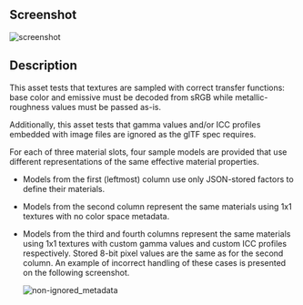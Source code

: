 ## Screenshot

![screenshot](screenshot/screenshot.png)

## Description

This asset tests that textures are sampled with correct transfer functions: base color and emissive must be decoded from sRGB while metallic-roughness values must be passed as-is.

Additionally, this asset tests that gamma values and/or ICC profiles embedded with image files are ignored as the glTF spec requires.

For each of three material slots, four sample models are provided that use different representations of the same effective material properties.

* Models from the first (leftmost) column use only JSON-stored factors to define their materials.

* Models from the second column represent the same materials using 1x1 textures with no color space metadata.

* Models from the third and fourth columns represent the same materials using 1x1 textures with custom gamma values and custom ICC profiles respectively. Stored 8-bit pixel values are the same as for the second column. An example of incorrect handling of these cases is presented on the following screenshot.

  ![non-ignored_metadata](screenshot/non-ignored_metadata.png)